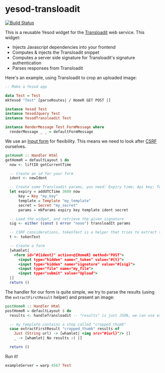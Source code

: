 # yesod-transloadit

[![Build Status](https://travis-ci.org/bobjflong/yesod-transloadit.svg?branch=master)](https://travis-ci.org/bobjflong/yesod-transloadit)

This is a reusable Yesod widget for the [Transloadit](https://transloadit.com/) web service.
This widget:

* Injects Javascript dependencies into your frontend
* Computes & injects the Transloadit snippet
* Computes a server side signature for Transloadit's signature authentication
* Parses responses from Transloadit

Here's an example, using Transloadit to crop an uploaded image:

```haskell
-- Make a Yesod app

data Test = Test
mkYesod "Test" [parseRoutes| / HomeR GET POST |]

instance Yesod Test
instance YesodJquery Test
instance YesodTransloadit Test

instance RenderMessage Test FormMessage where
  renderMessage _ _ = defaultFormMessage
```

We use an [Input form](http://www.yesodweb.com/book/forms#forms_input_forms) for flexibility. This
means we need to look after [CSRF](http://en.wikipedia.org/wiki/Cross-site_request_forgery)
ourselves.

```haskell
getHomeR :: Handler Html
getHomeR = defaultLayout $ do
  now <- liftIO getCurrentTime

  -- Create an id for your form
  ident <- newIdent

  -- Create some Transloadit params, you need: Expiry time; Api key; Template Id; Form id
  let expiry = addUTCTime 3600 now
      key = Key "my_key"
      template = Template "my_template"
      secret = Secret "my_secret"
      params = mkParams expiry key template ident secret

  -- Load the widget, and retrieve the given signature
  sig <- either (const $ error "nooo") transloadIt params

  -- CSRF considerations, tokenText is a helper that tries to extract the current CSRF token
  t <- tokenText

  -- Create a form
  [whamlet|
    <form id="#{ident}" action=@{HomeR} method="POST">
      <input type="hidden" name="_token" value="#{t}">
      <input type="hidden" name="signature" value="#{sig}">
      <input type="file" name="my_file">
      <input type="submit" value="Upload">
  |]
  return ()
```

The handler for our form is quite simple, we try to parse the results (using the `extractFirstResult` helper) and present an image:

```haskell
postHomeR :: Handler Html
postHomeR = defaultLayout $ do
  results <- handleTransloadit -- "results" is just JSON, we can use extractFirstResult to optionally parse it

  -- my_template contains a step called "cropped_thumb"
  case extractFirstResult "cropped_thumb" results of
    Just (String url) -> [whamlet| <img src="#{url}"/> |]
    _ -> [whamlet| No results :( |]

  return ()
```

Run it!

```haskell
exampleServer = warp 4567 Test
```
